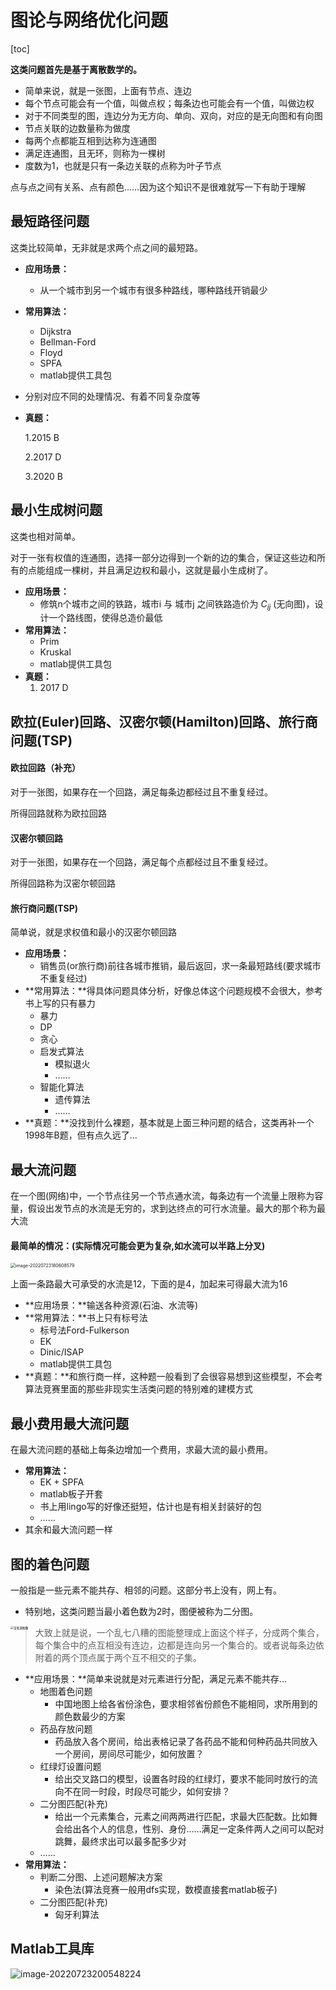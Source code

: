 # 图论与网络优化问题

[toc] 

**这类问题首先是基于离散数学的。**

*   简单来说，就是一张图，上面有节点、连边
*   每个节点可能会有一个值，叫做点权；每条边也可能会有一个值，叫做边权
*   对于不同类型的图，连边分为无方向、单向、双向，对应的是无向图和有向图
*   节点关联的边数量称为做度
*   每两个点都能互相到达称为连通图
*   满足连通图，且无环，则称为一棵树
*   度数为1，也就是只有一条边关联的点称为叶子节点

点与点之间有关系、点有颜色……因为这个知识不是很难就写一下有助于理解



## 最短路径问题

这类比较简单，无非就是求两个点之间的最短路。

*   **应用场景：**
    *   从一个城市到另一个城市有很多种路线，哪种路线开销最少

*   **常用算法：**
    *   Dijkstra
    *   Bellman-Ford
    *   Floyd
    *   SPFA
    *   matlab提供工具包
*   分别对应不同的处理情况、有着不同复杂度等

*   **真题：**

    1.2015 B

    2.2017 D

    3.2020 B



## 最小生成树问题

这类也相对简单。

对于一张有权值的连通图，选择一部分边得到一个新的边的集合，保证这些边和所有的点能组成一棵树，并且满足边权和最小，这就是最小生成树了。

*   **应用场景：**
    *   修筑n个城市之间的铁路，城市i 与 城市j 之间铁路造价为 $C_{ij}$ (无向图)，设计一个路线图，使得总造价最低
*   **常用算法：**
    *   Prim
    *   Kruskal
    *   matlab提供工具包
*   **真题：**
    1.   2017 D



## 欧拉(Euler)回路、汉密尔顿(Hamilton)回路、旅行商问题(TSP)

#### 欧拉回路（补充）

对于一张图，如果存在一个回路，满足每条边都经过且不重复经过。

所得回路就称为欧拉回路

#### 汉密尔顿回路

对于一张图，如果存在一个回路，满足每个点都经过且不重复经过。

所得回路称为汉密尔顿回路

#### 旅行商问题(TSP)

简单说，就是求权值和最小的汉密尔顿回路

*   **应用场景：**
    *   销售员(or旅行商)前往各城市推销，最后返回，求一条最短路线(要求城市不重复经过)
*   **常用算法：**得具体问题具体分析，好像总体这个问题规模不会很大，参考书上写的只有暴力
    *   暴力
    *   DP
    *   贪心
    *   启发式算法
        *   模拟退火
        *   ……
    *   智能化算法
        *   遗传算法
        *   ……
*   **真题：**没找到什么裸题，基本就是上面三种问题的结合，这类再补一个1998年B题，但有点久远了…



## 最大流问题

在一个图(网络)中，一个节点往另一个节点通水流，每条边有一个流量上限称为容量，假设出发节点的水流是无穷的，求到达终点的可行水流量。最大的那个称为最大流

#### 最简单的情况：(实际情况可能会更为复杂,如水流可以半路上分叉)

<img src="https://i0.hdslb.com/bfs/album/8b29626dc410c4c256bca6e601783b39cf07cfd1.png" alt="image-20220723180608579" style="zoom: 50%;" />

上面一条路最大可承受的水流是12，下面的是4，加起来可得最大流为16

*   **应用场景：**输送各种资源(石油、水流等)
*   **常用算法：**书上只有标号法
    *   标号法Ford-Fulkerson
    *   EK
    *   Dinic/ISAP
    *   matlab提供工具包
*   **真题：**和旅行商一样，这种题一般看到了会很容易想到这些模型，不会考算法竞赛里面的那些非现实生活类问题的特别难的建模方式



## 最小费用最大流问题

在最大流问题的基础上每条边增加一个费用，求最大流的最小费用。

*   **常用算法：**
    *   EK + SPFA
    *   matlab板子开套
    *   书上用lingo写的好像还挺短，估计也是有相关封装好的包
    *   ……
*   其余和最大流问题一样



## 图的着色问题

一般指是一些元素不能共存、相邻的问题。这部分书上没有，网上有。

*   特别地，这类问题当最小着色数为2时，图便被称为二分图。

<img src="https://tse1-mm.cn.bing.net/th/id/OIP-C.Y3RQbJQfUzQuLiU7029UfAHaFO?pid=ImgDet&rs=1" alt="查看源图像" style="zoom:33%;float:left" />

>   大致上就是说，一个乱七八糟的图能整理成上面这个样子，分成两个集合，每个集合中的点互相没有连边，边都是连向另一个集合的。或者说每条边依附着的两个顶点属于两个互不相交的子集。



*   **应用场景：**简单来说就是对元素进行分配，满足元素不能共存...
    *   地图着色问题
        *   中国地图上给各省份涂色，要求相邻省份颜色不能相同，求所用到的颜色数最少的方案
    *   药品存放问题
        *   药品放入各个房间，给出表格记录了各药品不能和何种药品共同放入一个房间，房间尽可能少，如何放置？
    *   红绿灯设置问题
        *   给出交叉路口的模型，设置各时段的红绿灯，要求不能同时放行的流向不在同一时段，时段尽可能少，如何安排？
    *   二分图匹配(补充)
        *   给出一个元素集合，元素之间两两进行匹配，求最大匹配数。比如舞会给出各个人的信息，性别、身份……满足一定条件两人之间可以配对跳舞，最终求出可以最多配多少对
    *   ……
*   **常用算法：**
    *   判断二分图、上述问题解决方案
        *   染色法(算法竞赛一般用dfs实现，数模直接套matlab板子)
    *   二分图匹配(补充)
        *   匈牙利算法



## Matlab工具库

![image-20220723200548224](https://i0.hdslb.com/bfs/album/b98d16dfdc5fc20521b61172defa3061a78847f4.png)
